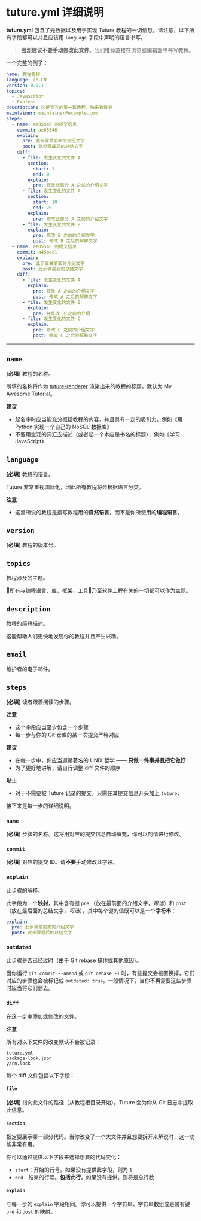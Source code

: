 # tuture.yml 详细说明

**tuture.yml** 包含了元数据以及用于实现 Tuture 教程的一切信息。请注意，以下所有字段都可以并且应该用 `language` 字段中声明的语言书写。

> **强烈建议不要手动修改此文件**。我们推荐直接在浏览器编辑器中书写教程。

一个完整的例子：

```yaml
name: 教程名称
language: zh-CN
version: 0.0.1
topics:
  - JavaScript
  - Express
description: 这是我写的第一篇教程，快来看看吧
maintainer: maintainer@example.com
steps:
  - name: ae05546 的提交信息
    commit: ae05546
    explain:
      pre: 此步骤最前面的介绍文字
      post: 此步骤最后的总结文字
    diff:
      - file: 发生变化的文件 A
        section:
          start: 1
          end: 9
        explain:
          pre: 修改此部分 A 之前的介绍文字
      - file: 发生变化的文件 A
        section:
          start: 10
          end: 20
        explain:
          pre: 修改此部分 A 之前的介绍文字
      - file: 发生变化的文件 B
        explain:
          pre: 修改 B 之前的介绍文字
          post: 修改 B 之后的解释文字
  - name: ae05546 的提交信息
    commit: a45bec1
    explain:
      pre: 此步骤最前面的介绍文字
      post: 此步骤最后的总结文字
    diff:
      - file: 发生变化的文件 A
        explain:
          pre: 修改 A 之前的介绍文字
          post: 修改 A 之后的解释文字
      - file: 发生变化的文件 B
        explain:
          pre: 在修改 B 之前的介绍
      - file: 发生变化的文件 C
        explain:
          pre: 修改 C 之前的介绍文字
          post: 修改 C 之后的解释文字
```

---

## `name`

**[必填]** 教程的名称。

所填的名称将作为 [tuture-renderer](https://github.com/tutureproject/renderer) 渲染出来的教程的标题。默认为 My Awesome Tutorial。

**建议**

- 起名字时应当能充分概括教程的内容，并且具有一定的吸引力，例如《用 Python 实现一个自己的 NoSQL 数据库》
- 不要用空泛的词汇去描述（或者起一个本应是书名的标题），例如《学习 JavaScript》

## `language`

**[必填]** 教程的语言。

Tuture 非常重视国际化，因此所有教程将会根据语言分类。

**注意**

- 这里所说的教程是指写教程用的**自然语言**，而不是你所使用的**编程语言**。

## `version`

**[必填]** 教程的版本号。

## `topics`

教程涉及的主题。

所有与编程语言、库、框架、工具乃至软件工程有关的一切都可以作为主题。

## `description`

教程的简短描述。

这能帮助人们更快地发现你的教程并且产生兴趣。

## `email`

维护者的电子邮件。

## `steps`

**[必填]** 读者跟着阅读的步骤。

**注意**

- 这个字段应当至少包含一个步骤
- 每一步与你的 Git 仓库的某一次提交严格对应

**建议**

- 在每一步中，你应当遵循著名的 UNIX 哲学 —— **只做一件事并且把它做好**
- 为了更好地讲解，请自行调整 diff 文件的顺序

**贴士**

- 对于不需要被 Tuture 记录的提交，只需在其提交信息开头加上 `tuture:`

接下来是每一步的详细说明。

### `name`

**[必填]** 步骤的名称。这将用对应的提交信息自动填充，你可以酌情进行修改。

### `commit`

**[必填]** 对应的提交 ID。请**不要**手动修改此字段。

### `explain`

此步骤的解释。

此字段为一个**映射**，其中含有键 `pre` （放在最前面的介绍文字，*可选*）和 `post` （放在最后面的总结文字，*可选*），其中每个键的值既可以是一个**字符串**：

```yaml
explain:
  pre: 此步骤最前面的介绍文字
  post: 此步骤最后的总结文字
```

### `outdated`

此步骤是否已经过时（由于 Git rebase 操作或其他原因）。

当你运行 `git commit --amend` 或 `git rebase -i` 时，有些提交会被置换掉，它们对应的步骤也会被标记成 `outdated: true`。一般情况下，当你不再需要这些步骤时应当将它们删去。

### `diff`

在这一步中添加或修改的文件。

**注意**

所有对以下文件的改变默认不会被记录：

```
tuture.yml
package-lock.json
yarn.lock
```

每个 diff 文件包括以下字段：

#### `file`

**[必填]** 指向此文件的路径（从教程根目录开始）。Tuture 会为你从 Git 日志中提取此信息。

#### `section`

指定要展示哪一部分代码。当你改变了一个大文件并且想要拆开来解说时，这一功能非常有用。

你可以通过提供以下字段来选择想要的代码变化：

- `start`：开始的行号。如果没有提供此字段，则为 `1`
- `end`：结束的行号。**包括此行**。如果没有提供，则将是总行数

#### `explain`

与每一步的 `explain` 字段相同。你可以提供一个字符串、字符串数组或是带有键 `pre` 和 `post` 的映射。

